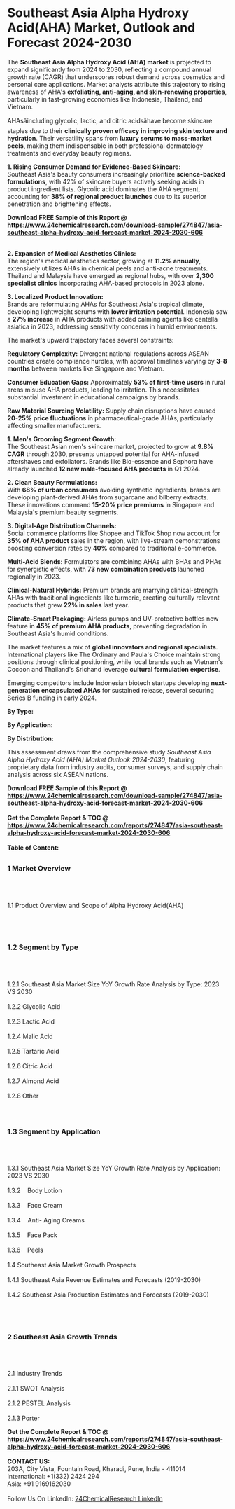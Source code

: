 <h1>Southeast Asia Alpha Hydroxy Acid(AHA) Market, Outlook and Forecast 2024-2030</h1><p>The <strong>Southeast Asia Alpha Hydroxy Acid (AHA) market</strong> is projected to expand significantly from 2024 to 2030, reflecting a compound annual growth rate (CAGR) that underscores robust demand across cosmetics and personal care applications. Market analysts attribute this trajectory to rising awareness of AHA's <strong>exfoliating, anti-aging, and skin-renewing properties</strong>, particularly in fast-growing economies like Indonesia, Thailand, and Vietnam.</p><p>AHAsâincluding glycolic, lactic, and citric acidsâhave become skincare staples due to their <strong>clinically proven efficacy in improving skin texture and hydration</strong>. Their versatility spans from <strong>luxury serums to mass-market peels</strong>, making them indispensable in both professional dermatology treatments and everyday beauty regimens.</p><p><strong>1. Rising Consumer Demand for Evidence-Based Skincare:</strong><br>
Southeast Asia's beauty consumers increasingly prioritize <strong>science-backed formulations</strong>, with 42% of skincare buyers actively seeking acids in product ingredient lists. Glycolic acid dominates the AHA segment, accounting for <strong>38% of regional product launches</strong> due to its superior penetration and brightening effects.</p><div><b>Download FREE Sample of this Report @ 
            <a href="https://www.24chemicalresearch.com/download-sample/274847/asia-southeast-alpha-hydroxy-acid-forecast-market-2024-2030-606">
            https://www.24chemicalresearch.com/download-sample/274847/asia-southeast-alpha-hydroxy-acid-forecast-market-2024-2030-606</a></b></div><br><p><strong>2. Expansion of Medical Aesthetics Clinics:</strong><br>
The region's medical aesthetics sector, growing at <strong>11.2% annually</strong>, extensively utilizes AHAs in chemical peels and anti-acne treatments. Thailand and Malaysia have emerged as regional hubs, with over <strong>2,300 specialist clinics</strong> incorporating AHA-based protocols in 2023 alone.</p><p><strong>3. Localized Product Innovation:</strong><br>
Brands are reformulating AHAs for Southeast Asia's tropical climate, developing lightweight serums with <strong>lower irritation potential</strong>. Indonesia saw a <strong>27% increase</strong> in AHA products with added calming agents like centella asiatica in 2023, addressing sensitivity concerns in humid environments.</p><p>The market's upward trajectory faces several constraints:</p><p><strong>Regulatory Complexity:</strong> Divergent national regulations across ASEAN countries create compliance hurdles, with approval timelines varying by <strong>3-8 months</strong> between markets like Singapore and Vietnam.</p><p><strong>Consumer Education Gaps:</strong> Approximately <strong>53% of first-time users</strong> in rural areas misuse AHA products, leading to irritation. This necessitates substantial investment in educational campaigns by brands.</p><p><strong>Raw Material Sourcing Volatility:</strong> Supply chain disruptions have caused <strong>20-25% price fluctuations</strong> in pharmaceutical-grade AHAs, particularly affecting smaller manufacturers.</p><p><strong>1. Men's Grooming Segment Growth:</strong><br>
The Southeast Asian men's skincare market, projected to grow at <strong>9.8% CAGR</strong> through 2030, presents untapped potential for AHA-infused aftershaves and exfoliators. Brands like Bio-essence and Sephora have already launched <strong>12 new male-focused AHA products</strong> in Q1 2024.</p><p><strong>2. Clean Beauty Formulations:</strong><br>
With <strong>68% of urban consumers</strong> avoiding synthetic ingredients, brands are developing plant-derived AHAs from sugarcane and bilberry extracts. These innovations command <strong>15-20% price premiums</strong> in Singapore and Malaysia's premium beauty segments.</p><p><strong>3. Digital-Age Distribution Channels:</strong><br>
Social commerce platforms like Shopee and TikTok Shop now account for <strong>35% of AHA product</strong> sales in the region, with live-stream demonstrations boosting conversion rates by <strong>40%</strong> compared to traditional e-commerce.</p><p><strong>Multi-Acid Blends:</strong> Formulators are combining AHAs with BHAs and PHAs for synergistic effects, with <strong>73 new combination products</strong> launched regionally in 2023.</p><p><strong>Clinical-Natural Hybrids:</strong> Premium brands are marrying clinical-strength AHAs with traditional ingredients like turmeric, creating culturally relevant products that grew <strong>22% in sales</strong> last year.</p><p><strong>Climate-Smart Packaging:</strong> Airless pumps and UV-protective bottles now feature in <strong>45% of premium AHA products</strong>, preventing degradation in Southeast Asia's humid conditions.</p><p>The market features a mix of <strong>global innovators and regional specialists</strong>. International players like The Ordinary and Paula's Choice maintain strong positions through clinical positioning, while local brands such as Vietnam's Cocoon and Thailand's Srichand leverage <strong>cultural formulation expertise</strong>.</p><p>Emerging competitors include Indonesian biotech startups developing <strong>next-generation encapsulated AHAs</strong> for sustained release, several securing Series B funding in early 2024.</p><p><strong>By Type:</strong></p><p><strong>By Application:</strong></p><p><strong>By Distribution:</strong></p><p>This assessment draws from the comprehensive study <em>Southeast Asia Alpha Hydroxy Acid (AHA) Market Outlook 2024-2030</em>, featuring proprietary data from industry audits, consumer surveys, and supply chain analysis across six ASEAN nations.</p><div><b>Download FREE Sample of this Report @ 
            <a href="https://www.24chemicalresearch.com/download-sample/274847/asia-southeast-alpha-hydroxy-acid-forecast-market-2024-2030-606">
            https://www.24chemicalresearch.com/download-sample/274847/asia-southeast-alpha-hydroxy-acid-forecast-market-2024-2030-606</a></b></div><br><div><b>Get the Complete Report & TOC @ 
            <a href="https://www.24chemicalresearch.com/reports/274847/asia-southeast-alpha-hydroxy-acid-forecast-market-2024-2030-606">
            https://www.24chemicalresearch.com/reports/274847/asia-southeast-alpha-hydroxy-acid-forecast-market-2024-2030-606</a></b></div><br>
            <b>Table of Content:</b><p><h2><span style="font-size:16px"><strong>1 Market Overview&nbsp;&nbsp; &nbsp;</strong></span></h2><br />
<br />
<p>1.1 Product Overview and Scope of Alpha Hydroxy Acid(AHA)&nbsp;</p><br />
<br />
<h2><strong><span style="font-size:16px">1.2 Segment by Type&nbsp;&nbsp; &nbsp;</span></strong></h2><br />
<br />
<p>1.2.1 Southeast Asia Market Size YoY Growth Rate Analysis by Type: 2023 VS 2030&nbsp;&nbsp; &nbsp;<br /><br />
1.2.2 Glycolic Acid&nbsp;&nbsp; &nbsp;<br /><br />
1.2.3 Lactic Acid<br /><br />
1.2.4 Malic Acid<br /><br />
1.2.5 Tartaric Acid<br /><br />
1.2.6 Citric Acid<br /><br />
1.2.7 Almond Acid<br /><br />
1.2.8 Other<br /><br />
<br />
<h2><span style="font-size:16px"><strong>1.3 Segment by Application&nbsp;&nbsp;</strong></span></h2><br />
<br />
<p>1.3.1 Southeast Asia Market Size YoY Growth Rate Analysis by Application: 2023 VS 2030&nbsp;&nbsp; &nbsp;<br /><br />
1.3.2&nbsp;&nbsp; &nbsp;Body Lotion<br /><br />
1.3.3&nbsp;&nbsp; &nbsp;Face Cream<br /><br />
1.3.4&nbsp;&nbsp; &nbsp;Anti- Aging Creams<br /><br />
1.3.5&nbsp;&nbsp; &nbsp;Face Pack<br /><br />
1.3.6&nbsp;&nbsp; &nbsp;Peels<br /><br />
1.4 Southeast Asia Market Growth Prospects&nbsp;&nbsp; &nbsp;<br /><br />
1.4.1 Southeast Asia Revenue Estimates and Forecasts (2019-2030)&nbsp;&nbsp; &nbsp;<br /><br />
1.4.2 Southeast Asia Production Estimates and Forecasts (2019-2030)&nbsp;&nbsp;</p><br />
<br />
<h2><span style="font-size:16px"><strong>2 Southeast Asia Growth Trends&nbsp;&nbsp; &nbsp;</strong></span></h2><br />
<br />
<p>2.1 Industry Trends&nbsp;&nbsp; &nbsp;<br /><br />
2.1.1 SWOT Analysis&nbsp;&nbsp; &nbsp;<br /><br />
2.1.2 PESTEL Analysis&nbsp;&nbsp; &nbsp;<br /><br />
2.1.3 Porter</p><div><b>Get the Complete Report & TOC @ 
            <a href="https://www.24chemicalresearch.com/reports/274847/asia-southeast-alpha-hydroxy-acid-forecast-market-2024-2030-606">
            https://www.24chemicalresearch.com/reports/274847/asia-southeast-alpha-hydroxy-acid-forecast-market-2024-2030-606</a></b></div><br><b>CONTACT US:</b><br>
            203A, City Vista, Fountain Road, Kharadi, Pune, India - 411014<br>
            International: +1(332) 2424 294<br>
            Asia: +91 9169162030 <br><br>
            Follow Us On LinkedIn: <a href="https://www.linkedin.com/company/24chemicalresearch/">24ChemicalResearch LinkedIn</a>